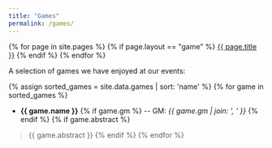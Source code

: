 ```yaml
---
title: "Games"
permalink: /games/
---
```


{% for page in site.pages %}
  {% if page.layout == "game" %}
  <a class="page-link" href="{{ page.url | prepend: site.baseurl }}">{{ page.title }}</a>
  {% endif %}
{% endfor %}

A selection of games we have enjoyed at our events:

{% assign sorted_games = site.data.games | sort: 'name' %}
{% for game in sorted_games %}
  - **{{ game.name }}** {% if game.gm %} -- GM: *{{ game.gm | join: ', ' }}* {% endif %} {% if game.abstract %}
  >{{ game.abstract }}
{% endif %}
{% endfor %}

